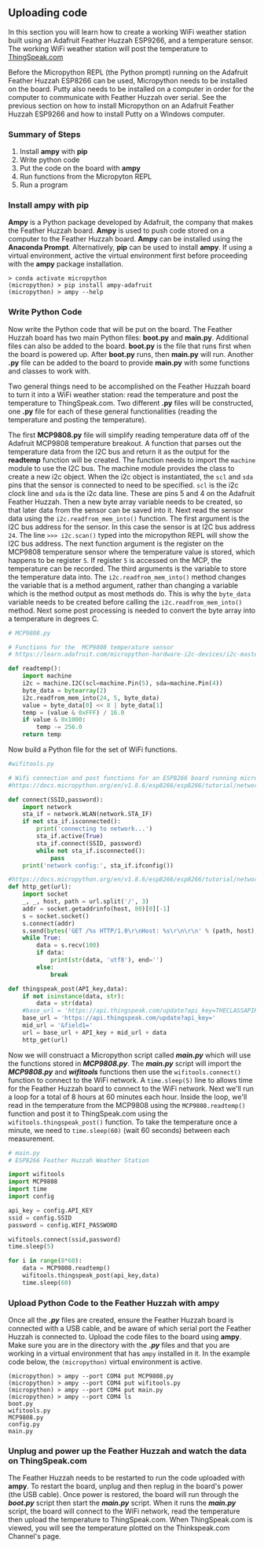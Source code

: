 
## Uploading code
In this section you will learn how to create a working WiFi weather station built using an Adafruit Feather Huzzah ESP9266, and a temperature sensor. The working WiFi weather station will post the temperature to [ThingSpeak.com](https://thingspeak.com/)

Before the Micropython REPL (the Python prompt) running on the Adafruit Feather Huzzah ESP8266 can be used, Micropython needs to be installed on the board. Putty also needs to be installed on a computer in order for the computer to communicate with Feather Huzzah over serial. See the previous section on how to install Micropython on an Adafruit Feather Huzzah ESP9266 and how to install Putty on a Windows computer.
### Summary of Steps
1. Install **ampy** with **pip**
2. Write python code 
3. Put the code on the board with **ampy**
4. Run functions from the Micropyton REPL
5. Run a program
### Install ampy with pip

**Ampy** is a Python package developed by Adafruit, the company that makes the Feather Huzzah board. **Ampy** is used to push code stored on a computer to the Feather Huzzah board. **Ampy** can be installed using the **Anaconda Prompt**. Alternatively, **pip** can be used to install **ampy**. If using a virtual environment, active the virtual environment first before proceeding with the **ampy** package installation.
```text
> conda activate micropython
(micropython) > pip install ampy-adafruit
(micropython) > ampy --help
```
### Write Python Code
Now write the Python code that will be put on the board. The Feather Huzzah board has two main Python files: **boot.py** and **main.py**. Additional files can also be added to the board. **boot.py** is the file that runs first when the board is powered up. After **boot.py** runs, then **main.py** will run. Another **.py** file can be added to the board to provide **main.py** with some functions and classes to work with. 

Two general things need to be accomplished on the Feather Huzzah board to turn it into a WiFi weather station: read the temperature and post the temperature to ThingSpeak.com. Two different **.py** files will be constructed, one **.py** file for each of these general functionalities (reading the temperature and posting the temperature). 

The first **MCP9808.py** file will simplify reading temperature data off of the Adafruit MCP9808 temperature breakout. A function that parses out the temperature data from the I2C bus and return it as the output for the **readtemp** function will be created. The function needs to import the ```machine``` module to use the I2C bus. The machine module provides the class to create a new i2c object. When the i2c object is instantiated, the ```scl``` and ```sda``` pins that the sensor is connected to need to be specified. ```scl``` is the i2c clock line and ```sda``` is the i2c data line. These are pins 5 and 4 on the Adafruit Feather Huzzah. Then a new byte array variable needs to be created, so that later data from the sensor can be saved into it.  Next read the sensor data using the ```i2c.readfrom_mem_into()``` function. The first argument is the I2C bus address for the sensor. In this case the sensor is at I2C bus address ```24```. The line ```>>> i2c.scan()``` typed into the micropython REPL will show the I2C bus address.  The next function argument is the register on the MCP9808 temperature sensor where the temperature value is stored, which happens to be register ```5```. If register ```5``` is accessed on the MCP, the temperature can be recorded. The third arguments is the variable to store the temperature data into. The ```i2c.readfrom_mem_into()``` method changes the variable that is a method argument, rather than changing a variable which is the method output as most methods do. This is why the ```byte_data``` variable needs to be created before calling the ```i2c.readfrom_mem_into()``` method. Next some post processing is needed to convert the byte array into a temperature in degrees C.

```python
# MCP9808.py

# Functions for the  MCP9808 temperature sensor
# https://learn.adafruit.com/micropython-hardware-i2c-devices/i2c-master

def readtemp():
    import machine
    i2c = machine.I2C(scl=machine.Pin(5), sda=machine.Pin(4))
    byte_data = bytearray(2)
    i2c.readfrom_mem_into(24, 5, byte_data)
    value = byte_data[0] << 8 | byte_data[1]
    temp = (value & 0xFFF) / 16.0
    if value & 0x1000:
        temp -= 256.0
    return temp
```

Now build a Python file for the set of WiFi functions. 

```python
#wifitools.py

# Wifi connection and post functions for an ESP8266 board running micropython
#https://docs.micropython.org/en/v1.8.6/esp8266/esp8266/tutorial/network_basics.html

def connect(SSID,password):
    import network
    sta_if = network.WLAN(network.STA_IF)
    if not sta_if.isconnected():
        print('connecting to network...')
        sta_if.active(True)
        sta_if.connect(SSID, password)
        while not sta_if.isconnected():
            pass
    print('network config:', sta_if.ifconfig())

#https://docs.micropython.org/en/v1.8.6/esp8266/esp8266/tutorial/network_tcp.html
def http_get(url):
    import socket
    _, _, host, path = url.split('/', 3)
    addr = socket.getaddrinfo(host, 80)[0][-1]
    s = socket.socket()
    s.connect(addr)
    s.send(bytes('GET /%s HTTP/1.0\r\nHost: %s\r\n\r\n' % (path, host), 'utf8'))
    while True:
        data = s.recv(100)
        if data:
            print(str(data, 'utf8'), end='')
        else:
            break

def thingspeak_post(API_key,data):
    if not isinstance(data, str):
        data = str(data)
    #base_url = 'https://api.thingspeak.com/update?api_key=THECLASSAPIKEY&field1=87'
    base_url = 'https://api.thingspeak.com/update?api_key='
    mid_url = '&field1='
    url = base_url + API_key + mid_url + data
    http_get(url)

```

Now we will construact a Micropython script called **_main.py_** which will use the functions stored in **_MCP9808.py_**. The **_main.py_** script will import the **_MCP9808.py_** and **_wifitools_** functions then use the ```wifitools.connect()``` function to connect to the WiFi network. A ```time.sleep(5)``` line to allows time for the Feather Huzzah board to connect to the WiFi network. Next we'll run a loop for a total of 8 hours at 60 minutes each hour. Inside the loop, we'll read in the temperature from the MCP9808 using the ```MCP9808.readtemp()``` function and post it to ThingSpeak.com using the ```wifitools.thingspeak_post()``` function. To take the temperature once a minute, we need to ```time.sleep(60)``` (wait 60 seconds) between each measurement.

```python
# main.py
# ESP8266 Feather Huzzah Weather Station

import wifitools
import MCP9808
import time
import config

api_key = config.API_KEY
ssid = config.SSID
password = config.WIFI_PASSWORD

wifitools.connect(ssid,password)
time.sleep(5)

for i in range(8*60):
    data = MCP9808.readtemp()
    wifitools.thingspeak_post(api_key,data)
    time.sleep(60)

```
### Upload Python Code to the Feather Huzzah with **ampy**
Once all the **_.py_** files are created, ensure the Feather Huzzah board is connected with a USB cable, and be aware of which serial port the Feather Huzzah is connected to. Upload the code files to the board using **ampy**. Make sure you are in the directory with the **_.py_** files and that you are working in a virtual environment that has ```ampy``` installed in it. In the example code below, the ```(micropython)``` virtual environment is active.

```text
(micropython) > ampy --port COM4 put MCP9808.py
(micropython) > ampy --port COM4 put wifitools.py
(micropython) > ampy --port COM4 put main.py
(micropython) > ampy --port COM4 ls
boot.py
wifitools.py
MCP9808.py
config.py
main.py
```
### Unplug and power up the Feather Huzzah and watch the data on ThingSpeak.com
The Feather Huzzah needs to be restarted to run the code uploaded with **ampy**. To restart the board, unplug and then replug in the board's power (the USB cable). Once power is restored, the board will run through the **_boot.py_** script then start the **_main.py_** script. When it runs the **_main.py_** script, the board will connect to the WiFi network, read the temperature then upload the temperature to ThingSpeak.com. When ThingSpeak.com is viewed, you will see the temperature plotted on the Thinkspeak.com Channel's page.
 


